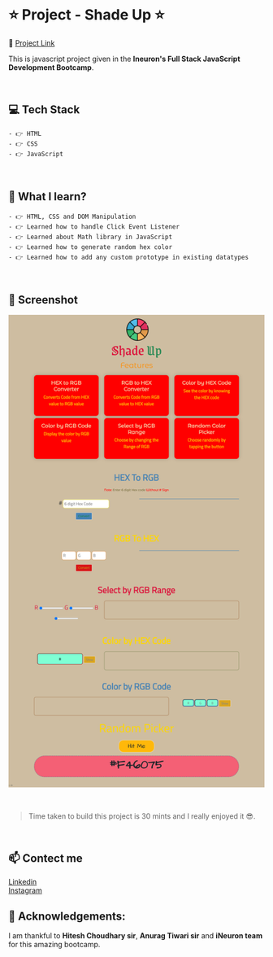 # ⭐ Project - Shade Up ⭐
🔗 [Project Link](https://rshade-up.netlify.app/ "Click me") <br>

This is javascript project given in the **Ineuron's Full Stack JavaScript Development Bootcamp**.

<br>

## 💻 Tech Stack

    - 👉 HTML
    - 👉 CSS
    - 👉 JavaScript

<br>

## 📌 What I learn?

    - 👉 HTML, CSS and DOM Manipulation
    - 👉 Learned how to handle Click Event Listener
    - 👉 Learned about Math library in JavaScript
    - 👉 Learned how to generate random hex color
    - 👉 Learned how to add any custom prototype in existing datatypes

<br>

## 📸 Screenshot

![ScreenShot](screenshot.PNG)

<br>

> Time taken to build this project is 30 mints and I really enjoyed it 😎.

<br>

## 📫 Contect me

[Linkedin](https://www.linkedin.com/in/vishal-kumar-909758228/) <br>
[Instagram](https://www.instagram.com/_vishal.kumar07/?next=%2F)

## 🙌 Acknowledgements:

I am thankful to **Hitesh Choudhary sir**, **Anurag Tiwari sir** and **iNeuron team** for this amazing bootcamp.
